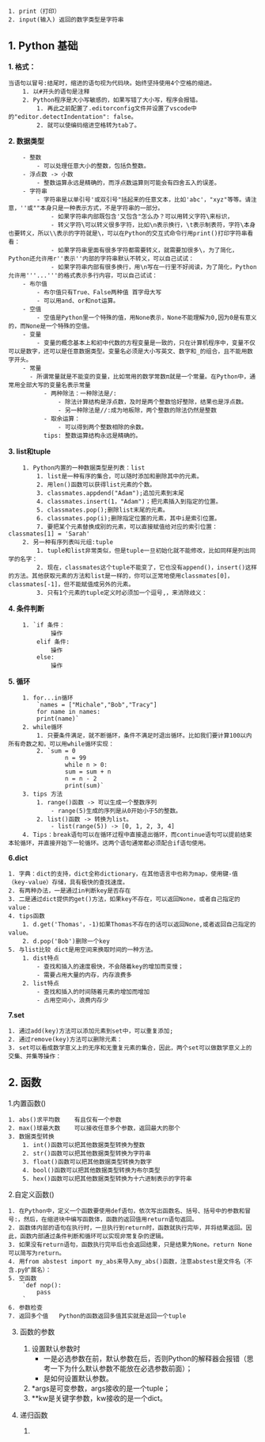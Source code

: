 
    1. print（打印）
    2. input(输入) 返回的数字类型是字符串

## 1. Python 基础 ##

**1. 格式：**

    当语句以冒号:结尾时，缩进的语句视为代码块。始终坚持使用4个空格的缩进。
        1. 以#开头的语句是注释
        2. Python程序是大小写敏感的，如果写错了大小写，程序会报错。
            1. 再此之前配置了.editorconfig文件并设置了vscode中的"editor.detectIndentation": false。
            2. 就可以使编码缩进空格转为tab了。

**2. 数据类型**

        - 整数 
            - 可以处理任意大小的整数，包括负整数。
        - 浮点数 -> 小数
            - 整数运算永远是精确的，而浮点数运算则可能会有四舍五入的误差。
        - 字符串
            - 字符串是以单引号'或双引号"括起来的任意文本，比如'abc'，"xyz"等等。请注意，''或""本身只是一种表示方式，不是字符串的一部分。
                - 如果字符串内部既包含'又包含"怎么办？可以用转义字符\来标识，
                - 转义字符\可以转义很多字符，比如\n表示换行，\t表示制表符，字符\本身也要转义，所以\\表示的字符就是\，可以在Python的交互式命令行用print()打印字符串看看：
                - 如果字符串里面有很多字符都需要转义，就需要加很多\，为了简化，Python还允许用r''表示''内部的字符串默认不转义，可以自己试试：
                - 如果字符串内部有很多换行，用\n写在一行里不好阅读，为了简化，Python允许用'''...'''的格式表示多行内容，可以自己试试：
        - 布尔值
            - 布尔值只有True、False两种值 首字母大写
            - 可以用and、or和not运算。
        - 空值
            - 空值是Python里一个特殊的值，用None表示，None不能理解为0,因为0是有意义的，而None是一个特殊的空值。
        - 变量
            - 变量的概念基本上和初中代数的方程变量是一致的，只在计算机程序中，变量不仅可以是数字，还可以是任意数据类型。变量名必须是大小写英文、数字和_的组合，且不能用数字开头。
        - 常量
          - 所谓常量就是不能变的变量，比如常用的数学常数π就是一个常量。在Python中，通常用全部大写的变量名表示常量
              - 两种除法：一种除法是/:
                  - 除法计算结构是浮点数，及时是两个整数恰好整除，结果也是浮点数。
                  - 另一种除法是//:成为地板除，两个整数的除法仍然是整数
              - 取余运算：
                  - 可以得到两个整数相除的余数。
              tips: 整数运算结构永远是精确的。

**3. list和tuple**

        1. Python内置的一种数据类型是列表：list
            1. list是一种有序的集合，可以随时添加和删除其中的元素。
            2. 用len()函数可以获得list元素的个数。
            3. classmates.appdend("Adam");追加元素到末尾
            4. classmates.insert(1，"Adam")；把元素插入到指定的位置。
            5. classmates.pop();删除list末尾的元素。
            6. classmates.pop(i);删除指定位置的元素，其中i是索引位置。
            7. 要把某个元素替换成别的元素，可以直接赋值给对应的索引位置：classmates[1] = 'Sarah'
        2. 另一种有序列表叫元组:tuple
            1. tuple和list非常类似，但是tuple一旦初始化就不能修改，比如同样是列出同学的名字：
            2. 现在，classmates这个tuple不能变了，它也没有append()，insert()这样的方法。其他获取元素的方法和list是一样的，你可以正常地使用classmates[0]，classmates[-1]，但不能赋值成另外的元素。
            3. 只有1个元素的tuple定义时必须加一个逗号,，来消除歧义：

**4. 条件判断**

        1. `if 条件：
                操作
            elif 条件:
                操作
            else:
                操作

**5. 循环**

        1. for...in循环
            `names = ["Michale","Bob","Tracy"]
            for name in names:
            print(name)`
        2. while循环
            1. 只要条件满足，就不断循环，条件不满足时退出循环。比如我们要计算100以内所有奇数之和，可以用while循环实现：
            2. `sum = 0
                    n = 99
                    while n > 0:
                    sum = sum + n
                    n = n - 2
                    print(sum)`
        3. tips 方法
            1. range()函数 -> 可以生成一个整数序列
                - range(5)生成的序列是从0开始小于5的整数。
            2. list()函数 -> 转换为list。
                - list(range(5)) -> [0, 1, 2, 3, 4]
        4. Tips：break语句可以在循环过程中直接退出循环，而continue语句可以提前结束本轮循环，并直接开始下一轮循环。这两个语句通常都必须配合if语句使用。

**6.dict**

    1. 字典：dict的支持，dict全称dictionary，在其他语言中也称为map，使用键-值（key-value）存储，具有极快的查找速度。
    2. 有两种办法，一是通过in判断key是否存在
    3. 二是通过dict提供的get()方法，如果key不存在，可以返回None，或者自己指定的value：
    4. tips函数
        1. d.get('Thomas'，-1)如果Thomas不存在的话可以返回None,或者返回自己指定的value。
        2. d.pop('Bob')删除一个key
    5. 与list比较 dict是用空间来换取时间的一种方法。
        1. dist特点
            - 查找和插入的速度极快，不会随着key的增加而变慢；
            - 需要占用大量的内存，内存浪费多
        2. list特点
            - 查找和插入的时间随着元素的增加而增加
            - 占用空间小，浪费内存少

**7.set**

    1. 通过add(key)方法可以添加元素到set中，可以重复添加;
    2. 通过remove(key)方法可以删除元素：
    3. set可以看成数学意义上的无序和无重复元素的集合，因此，两个set可以做数学意义上的交集、并集等操作：

## 2. 函数 ##

1.内置函数()
    
    1. abs()求平均数    有且仅有一个参数
    2. max()球最大数    可以接收任意多个参数，返回最大的那个
    3. 数据类型转换
        1. int()函数可以把其他数据类型转换为整数
        2. str()函数可以把其他数据类型转换为字符串
        3. float()函数可以把其他数据类型转换为数字
        4. bool()函数可以把其他数据类型转换为布尔类型
        5. hex()函数可以把其他数据类型转换为十六进制表示的字符串

2.自定义函数()

    1. 在Python中，定义一个函数要使用def语句，依次写出函数名、括号、括号中的参数和冒号:，然后，在缩进块中编写函数体，函数的返回值用return语句返回。
    2. 函数体内部的语句在执行时，一旦执行到return时，函数就执行完毕，并将结果返回。因此，函数内部通过条件判断和循环可以实现非常复杂的逻辑。
    3. 如果没有return语句，函数执行完毕后也会返回结果，只是结果为None。return None可以简写为return。
    4. 用from abstest import my_abs来导入my_abs()函数，注意abstest是文件名（不含.py扩展名）：
    5. 空函数
        `def nop():
            pass
        `
    6. 参数检查
    7. 返回多个值   Python的函数返回多值其实就是返回一个tuple

3. 函数的参数

    1. 设置默认参数时
        - 一是必选参数在前，默认参数在后，否则Python的解释器会报错（思考一下为什么默认参数不能放在必选参数前面）；
        - 是如何设置默认参数。
    2. *args是可变参数，args接收的是一个tuple；
    3. **kw是关键字参数，kw接收的是一个dict。

4. 递归函数

    1. 